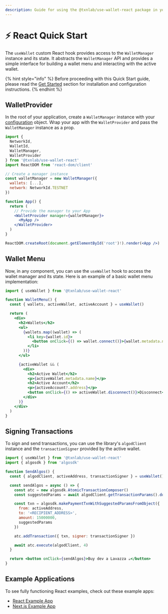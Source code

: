 ```yaml
---
description: Guide for using the @txnlab/use-wallet-react package in your React project
---
```


# ⚡ React Quick Start

The `useWallet` custom React hook provides access to the `WalletManager` instance and its state. It abstracts the `WalletManager` API and provides a simple interface for building a wallet menu and interacting with the active wallet.

{% hint style="info" %}
Before proceeding with this Quick Start guide, please read the [Get Started](../fundamentals/get-started/) section for installation and configuration instructions.
{% endhint %}

## WalletProvider

In the root of your application, create a `WalletManager` instance with your [configuration](../fundamentals/get-started/configuration.md) object. Wrap your app with the `WalletProvider` and pass the `WalletManager` instance as a prop.

```jsx
import {
  NetworkId,
  WalletId,
  WalletManager,
  WalletProvider
} from '@txnlab/use-wallet-react'
import ReactDOM from 'react-dom/client'

// Create a manager instance
const walletManager = new WalletManager({
  wallets: [...],
  network: NetworkId.TESTNET
})

function App() {
  return (
    // Provide the manager to your App
    <WalletProvider manager={walletManager}>
      <MyApp />
    </WalletProvider>
  )
}

ReactDOM.createRoot(document.getElementById('root')!).render(<App />)
```

## Wallet Menu

Now, in any component, you can use the `useWallet` hook to access the wallet manager and its state. Here is an example of a basic wallet menu implementation:

```jsx
import { useWallet } from '@txnlab/use-wallet-react'

function WalletMenu() {
  const { wallets, activeWallet, activeAccount } = useWallet()

  return (
    <div>
      <h2>Wallets</h2>
      <ul>
        {wallets.map((wallet) => (
          <li key={wallet.id}>
            <button onClick={() => wallet.connect()}>{wallet.metadata.name}</button>
          </li>
        ))}
      </ul>

      {activeWallet && (
        <div>
          <h2>Active Wallet</h2>
          <p>{activeWallet.metadata.name}</p>
          <h2>Active Account</h2>
          <p>{activeAccount?.address}</p>
          <button onClick={() => activeWallet.disconnect()}>Disconnect</button>
        </div>
      )}
    </div>
  )
}
```

## Signing Transactions

To sign and send transactions, you can use the library's `algodClient` instance and the `transactionSigner` provided by the active wallet.

```jsx
import { useWallet } from '@txnlab/use-wallet-react'
import { algosdk } from 'algosdk'

function SendAlgos() {
  const { algodClient, activeAddress, transactionSigner } = useWallet()

  const sendAlgos = async () => {
    const atc = new algosdk.AtomicTransactionComposer()
    const suggestedParams = await algodClient.getTransactionParams().do()

    const txn = algosdk.makePaymentTxnWithSuggestedParamsFromObject({
      from: activeAddress,
      to: '<RECIPIENT_ADDRESS>',
      amount: 15000000,
      suggestedParams
    })

    atc.addTransaction({ txn, signer: transactionSigner })

    await atc.execute(algodClient, 4)
  }

  return <button onClick={sendAlgos}>Buy dev a Lavazza ☕️</button>
}
```

## Example Applications

To see fully functioning React examples, check out these example apps:

* [React Example App](https://github.com/TxnLab/use-wallet/tree/main/examples/react-ts)
* [Next.js Example App](https://github.com/TxnLab/use-wallet/tree/main/examples/nextjs)
